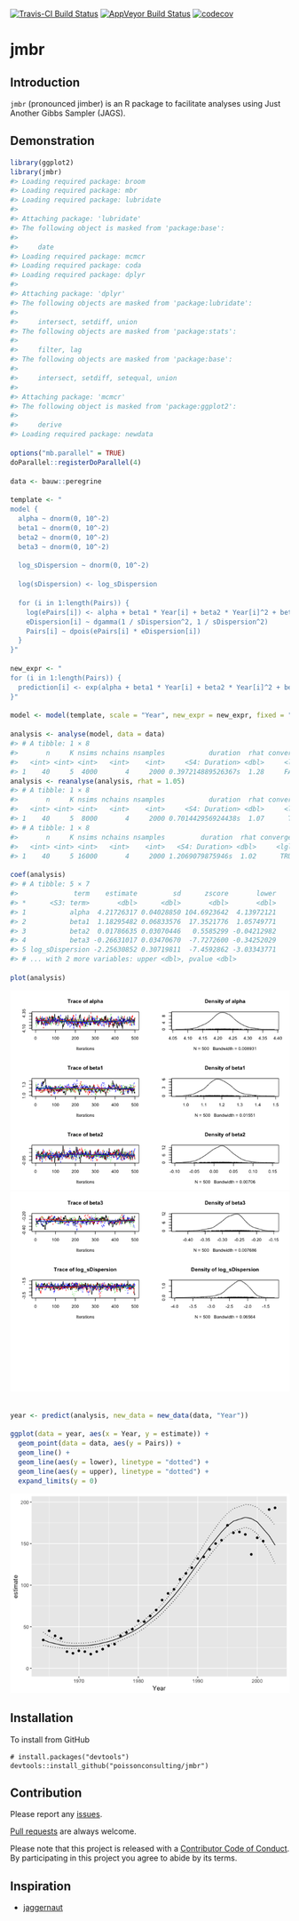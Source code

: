 
<!-- README.md is generated from README.Rmd. Please edit that file -->
[![Travis-CI Build Status](https://travis-ci.org/poissonconsulting/jmbr.svg?branch=master)](https://travis-ci.org/poissonconsulting/jmbr) [![AppVeyor Build Status](https://ci.appveyor.com/api/projects/status/github/poissonconsulting/jmbr?branch=master&svg=true)](https://ci.appveyor.com/project/poissonconsulting/jmbr) [![codecov](https://codecov.io/gh/poissonconsulting/jmbr/branch/master/graph/badge.svg)](https://codecov.io/gh/poissonconsulting/jmbr)

jmbr
====

Introduction
------------

`jmbr` (pronounced jimber) is an R package to facilitate analyses using Just Another Gibbs Sampler (JAGS).

Demonstration
-------------

``` r
library(ggplot2)
library(jmbr)
#> Loading required package: broom
#> Loading required package: mbr
#> Loading required package: lubridate
#> 
#> Attaching package: 'lubridate'
#> The following object is masked from 'package:base':
#> 
#>     date
#> Loading required package: mcmcr
#> Loading required package: coda
#> Loading required package: dplyr
#> 
#> Attaching package: 'dplyr'
#> The following objects are masked from 'package:lubridate':
#> 
#>     intersect, setdiff, union
#> The following objects are masked from 'package:stats':
#> 
#>     filter, lag
#> The following objects are masked from 'package:base':
#> 
#>     intersect, setdiff, setequal, union
#> 
#> Attaching package: 'mcmcr'
#> The following object is masked from 'package:ggplot2':
#> 
#>     derive
#> Loading required package: newdata

options("mb.parallel" = TRUE)
doParallel::registerDoParallel(4)

data <- bauw::peregrine

template <- "
model {
  alpha ~ dnorm(0, 10^-2)
  beta1 ~ dnorm(0, 10^-2)
  beta2 ~ dnorm(0, 10^-2)
  beta3 ~ dnorm(0, 10^-2)

  log_sDispersion ~ dnorm(0, 10^-2)

  log(sDispersion) <- log_sDispersion

  for (i in 1:length(Pairs)) {
    log(ePairs[i]) <- alpha + beta1 * Year[i] + beta2 * Year[i]^2 + beta3 * Year[i]^3
    eDispersion[i] ~ dgamma(1 / sDispersion^2, 1 / sDispersion^2)
    Pairs[i] ~ dpois(ePairs[i] * eDispersion[i])
  }
}"

new_expr <- "
for (i in 1:length(Pairs)) {
  prediction[i] <- exp(alpha + beta1 * Year[i] + beta2 * Year[i]^2 + beta3 * Year[i]^3)
}"

model <- model(template, scale = "Year", new_expr = new_expr, fixed = "^(a|b|l)")

analysis <- analyse(model, data = data)
#> # A tibble: 1 × 8
#>       n     K nsims nchains nsamples           duration  rhat converged
#>   <int> <int> <int>   <int>    <int>     <S4: Duration> <dbl>     <lgl>
#> 1    40     5  4000       4     2000 0.397214889526367s  1.28     FALSE
analysis <- reanalyse(analysis, rhat = 1.05)
#> # A tibble: 1 × 8
#>       n     K nsims nchains nsamples           duration  rhat converged
#>   <int> <int> <int>   <int>    <int>     <S4: Duration> <dbl>     <lgl>
#> 1    40     5  8000       4     2000 0.701442956924438s  1.07      TRUE
#> # A tibble: 1 × 8
#>       n     K nsims nchains nsamples         duration  rhat converged
#>   <int> <int> <int>   <int>    <int>   <S4: Duration> <dbl>     <lgl>
#> 1    40     5 16000       4     2000 1.2069079875946s  1.02      TRUE

coef(analysis)
#> # A tibble: 5 × 7
#>              term    estimate         sd      zscore       lower
#> *      <S3: term>       <dbl>      <dbl>       <dbl>       <dbl>
#> 1           alpha  4.21726317 0.04028850 104.6923642  4.13972121
#> 2           beta1  1.18295482 0.06833576  17.3521776  1.05749771
#> 3           beta2  0.01786635 0.03070446   0.5585299 -0.04212982
#> 4           beta3 -0.26631017 0.03470670  -7.7272600 -0.34252029
#> 5 log_sDispersion -2.25630852 0.30719811  -7.4592862 -3.03343771
#> # ... with 2 more variables: upper <dbl>, pvalue <dbl>

plot(analysis)
```

![](README-unnamed-chunk-2-1.png)![](README-unnamed-chunk-2-2.png)

``` r

year <- predict(analysis, new_data = new_data(data, "Year"))

ggplot(data = year, aes(x = Year, y = estimate)) +
  geom_point(data = data, aes(y = Pairs)) +
  geom_line() +
  geom_line(aes(y = lower), linetype = "dotted") +
  geom_line(aes(y = upper), linetype = "dotted") +
  expand_limits(y = 0)
```

![](README-unnamed-chunk-2-3.png)

Installation
------------

To install from GitHub

    # install.packages("devtools")
    devtools::install_github("poissonconsulting/jmbr")

Contribution
------------

Please report any [issues](https://github.com/poissonconsulting/jmbr/issues).

[Pull requests](https://github.com/poissonconsulting/jmbr/pulls) are always welcome.

Please note that this project is released with a [Contributor Code of Conduct](CONDUCT.md). By participating in this project you agree to abide by its terms.

Inspiration
-----------

-   [jaggernaut](https://github.com/poissonconsulting/jaggernaut)
